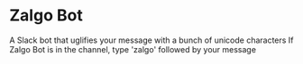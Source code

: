 # Zalgo Bot
A Slack bot that uglifies your message with a bunch of unicode characters
If Zalgo Bot is in the channel, type 'zalgo' followed by your message
